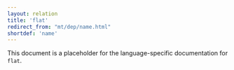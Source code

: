 ```yaml
---
layout: relation
title: 'flat'
redirect_from: "mt/dep/name.html"
shortdef: 'name'
---
```


This document is a placeholder for the language-specific documentation
for `flat`.
